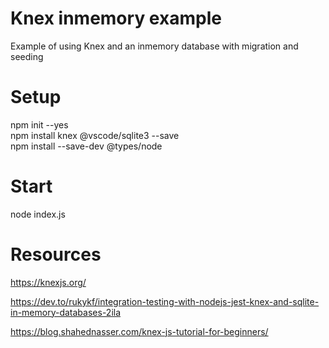 # Knex inmemory example
Example of using Knex and an inmemory database with migration and seeding

# Setup
npm init --yes  
npm install knex @vscode/sqlite3 --save  
npm install --save-dev @types/node  

# Start
node index.js

# Resources
https://knexjs.org/  
  
https://dev.to/rukykf/integration-testing-with-nodejs-jest-knex-and-sqlite-in-memory-databases-2ila  
  
https://blog.shahednasser.com/knex-js-tutorial-for-beginners/  
